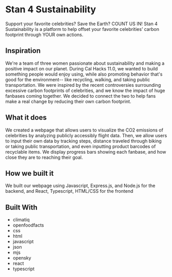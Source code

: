 # Stan 4 Sustainability
Support your favorite celebrities? Save the Earth? COUNT US IN! Stan 4 Sustainability is a platform to help offset your favorite celebrities’ carbon footprint through YOUR own actions.

## Inspiration
We're a team of three women passionate about sustainability and making a positive impact on our planet. During Cal Hacks 11.0, we wanted to build something people would enjoy using, while also promoting behavior that's good for the environment-- like recycling, walking, and taking public transportation. We were inspired by the recent controversies surrounding excessive carbon footprints of celebrities, and we know the impact of huge fanbases coming together. We decided to connect the two to help fans make a real change by reducing their own carbon footprint.

## What it does
We created a webpage that allows users to visualize the CO2 emissions of celebrities by analyzing publicly accessibly flight data. Then, we allow users to input their own data by tracking steps, distance traveled through biking or taking public transportation, and even inputting product barcodes of recyclable items. We display progress bars showing each fanbase, and how close they are to reaching their goal.

## How we built it
We built our webpage using Javascript, Express.js, and Node.js for the backend, and React, Typescript, HTML/CSS for the frontend

## Built With
- climatiq
- openfoodfacts
- css
- html
- javascript
- json
- mjs
- opensky
- react
- typescript
